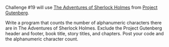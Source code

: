 <div class="md"><p>Challenge #19 will use <a href="http://www.gutenberg.org/cache/epub/1661/pg1661.txt">The Adventures of Sherlock Holmes</a> from <a href="http://www.gutenberg.org">Project Gutenberg</a>.</p>
<p>Write a program that counts the number of alphanumeric characters there are in The Adventures of Sherlock Holmes.  Exclude the Project Gutenberg header and footer, book title, story titles, and chapters.  Post your code and the alphanumeric character count.</p>
</div>
